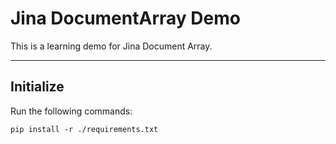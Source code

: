 # Jina DocumentArray Demo

This is a learning demo for Jina Document Array.

---

## Initialize

Run the following commands:

```shell
pip install -r ./requirements.txt
```
